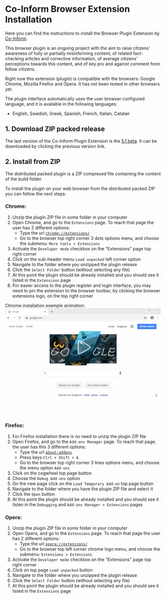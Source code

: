 # Co-Inform Browser Extension Installation
Here you can find the instructions to install the Browser Plugin Extension by [Co-Inform](https://coinform.eu/).

This browser plugin is an ongoing project with the aim to raise citizens’ awareness of fully or partially misinforming content, of related fact-checking articles and corrective information, of average citizens’ perceptions towards this content, and of key pro and against comment from fellow citizens.

Right now this extension (plugin) is compatible with the browsers: Google Chrome, Mozilla Firefox and Opera. It has not been tested in other browsers yet.

The plugin interface automatically uses the user browser configured language, and it is available in the following languages:
- English, Swedish, Greek, Spanish, French, Italian, Catalan

## 1. Download ZIP packed release
The last version of the Co-Inform Plugin Extension is the [5.1 beta](https://github.com/co-inform/browser-plugin/raw/master/release/coinform-extension-vlast.zip). It can be downloaded by clicking the previous version link.

## 2. Install from ZIP
The distributed packed plugin is a ZIP compresed file containing the content of the build folder.

To install the plugin on your web browser from the distributed packed ZIP you can follow the next steps:

### Chrome:
1. Unzip the plugin ZIP file in some folder in your computer
2. Open Chrome, and go to the `Extensions` page. To reach that page the user has 2 different options:
    - Type the url [`chrome://extensions/`](chrome://extensions/)
    - Go to the browser top right corner 3 dots options menu, and choose the submenu: `More tools > Extensions`
3. Activate the `Developer mode` checkbox on the "Extensions" page top right corner
4. Click on the sub-header menu `Load unpacked` left corner option
5. Navigate to the folder where you unzipped the plugin release
6. Click the `Select Folder` button (without selecting any file)
7. At this point the plugin should be already installed and you should see it listed in the `Extensions` page
8. For easier access to the plugin register and login interface, you may need to pin the extension to the browser toolbar, by clicking the browser extensions logo, on the top right corner

Chrome installation exemple animation:
![alt text](https://github.com/co-inform/browser-plugin/blob/master/doc/coinform_plugin_install.gif?raw=true)

### Firefox:
1. For Firefox installation there is no need to unzip the plugin ZIP file
2. Open Firefox, and go to the `Add-ons Manager` page. To reach that page, the user has this 3 different options:
    - Type the url [`about:addons`](about:addons)
    - Press keys `Ctrl + Shift + A`
    - Go to the browser top right corner 3 lines options menu, and choose the menu option `Add-ons`
3. Click on the cogwheel top page button
4. Choose the `Debug Add-ons` option
5. On the new page click on the `Load Temporary Add-on` top page button
6. Navigate to the folder where you have the plugin ZIP file and select it
7. Click the `Open` button
8. At this point the plugin should be already installed and you should see it listen in the `Debugging` and `Add-ons Manager > Extensions` pages

### Opera:
1. Unzip the plugin ZIP file in some folder in your computer
2. Open Opera, and go to the `Extensions` page. To reach that page the user has 2 different options:
    - Type the url [`opera://extensions/`](chrome://extensions/)
    - Go to the browser top left corner chrome logo menu, and choose the submenu: `Extensions > Extensions`
3. Activate the `Developer mode` checkbox on the "Extensions" page top right corner
4. Click on top page `Load unpacked` button
5. Navigate to the folder where you unzipped the plugin release
6. Click the `Select Folder` button (without selecting any file)
7. At this point the plugin should be already installed and you should see it listed in the `Extensions` page
